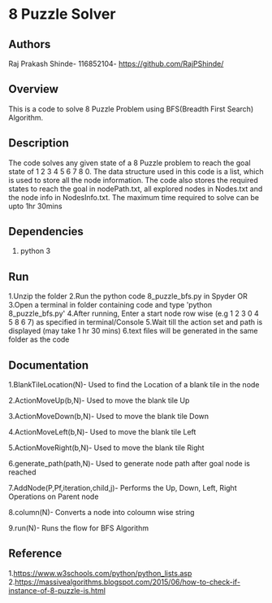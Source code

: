 # 8 Puzzle Solver

## Authors
Raj Prakash Shinde- 116852104- https://github.com/RajPShinde/
 
## Overview
This is a code to solve 8 Puzzle Problem using BFS(Breadth First Search) Algorithm.

## Description
The code solves any given state of a 8 Puzzle problem to reach the goal state of  1 2 3 4 5 6 7 8 0.
The data structure used in this code is a list, which is used to store all the node information.
The code also stores the required states to reach the goal in nodePath.txt, all explored nodes in Nodes.txt and
the node info in NodesInfo.txt. The maximum time required to solve can be upto 1hr 30mins

## Dependencies
1. python 3

## Run
1.Unzip the folder
2.Run the python code 8_puzzle_bfs.py in Spyder
            OR
3.Open a terminal in folder containing code and type 'python 8_puzzle_bfs.py'
4.After running, Enter a start node row wise (e.g 1 2 3 0 4 5 8 6 7) as specified in terminal/Console
5.Wait till the action set and path is displayed (may take 1 hr 30 mins)
6.text files will be generated in the same folder as the code
 
## Documentation
1.BlankTileLocation(N)- Used to find the Location of a blank tile in the node

2.ActionMoveUp(b,N)- Used to move the blank tile Up
 
3.ActionMoveDown(b,N)- Used to move the blank tile Down

4.ActionMoveLeft(b,N)- Used to move the blank tile Left

5.ActionMoveRight(b,N)- Used to move the blank tile Right

6.generate_path(path,N)- Used to generate node path after goal node is reached

7.AddNode(P,Pf,iteration,child,j)- Performs the Up, Down, Left, Right Operations on Parent node

8.column(N)- Converts a node into coloumn wise string

9.run(N)- Runs the flow for BFS Algorithm

## Reference
1.https://www.w3schools.com/python/python_lists.asp
2.https://massivealgorithms.blogspot.com/2015/06/how-to-check-if-instance-of-8-puzzle-is.html


